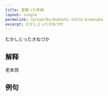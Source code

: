```yaml
---
title: 昔取った杵柄
layout: single
permalink: /proverbs/mukashi-totta-kinezuka
excerpt: むかしとったきねづか
---
```


むかしとったきねづか

## 解释

老本领

## 例句

